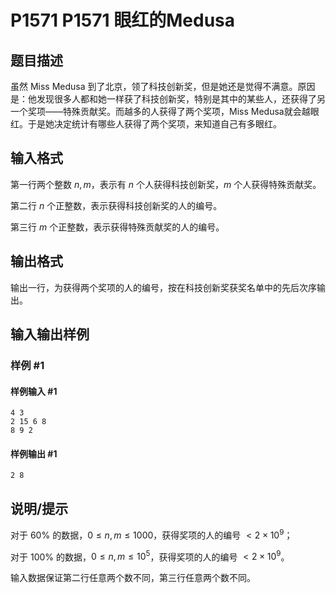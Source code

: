 # P1571 P1571 眼红的Medusa

## 题目描述

虽然 Miss Medusa 到了北京，领了科技创新奖，但是她还是觉得不满意。原因是：他发现很多人都和她一样获了科技创新奖，特别是其中的某些人，还获得了另一个奖项——特殊贡献奖。而越多的人获得了两个奖项，Miss Medusa就会越眼红。于是她决定统计有哪些人获得了两个奖项，来知道自己有多眼红。

## 输入格式

第一行两个整数 $n, m$，表示有 $n$ 个人获得科技创新奖，$m$ 个人获得特殊贡献奖。

第二行 $n$ 个正整数，表示获得科技创新奖的人的编号。

第三行 $m$ 个正整数，表示获得特殊贡献奖的人的编号。

## 输出格式

输出一行，为获得两个奖项的人的编号，按在科技创新奖获奖名单中的先后次序输出。

## 输入输出样例

### 样例 #1

#### 样例输入 #1

```
4 3
2 15 6 8
8 9 2
```

#### 样例输出 #1

```
2 8
```

## 说明/提示

对于 $60\%$ 的数据，$0 \leq n, m \leq 1000$，获得奖项的人的编号 $\lt 2 \times 10^9$；

对于 $100\%$ 的数据，$0 \leq n, m \leq 10^5$，获得奖项的人的编号 $\lt 2 \times 10^9$。

输入数据保证第二行任意两个数不同，第三行任意两个数不同。

